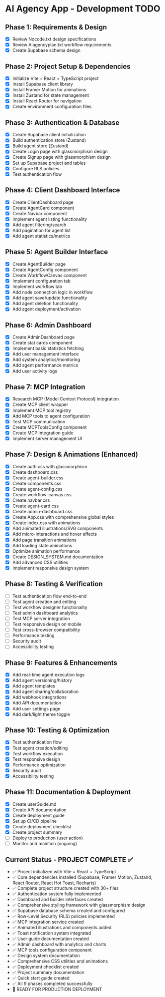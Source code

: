 # AI Agency App - Development TODO

## Phase 1: Requirements & Design
- [x] Review Nocode.txt design specifications
- [x] Review Aiagencyplan.txt workflow requirements
- [x] Create Supabase schema design

## Phase 2: Project Setup & Dependencies
- [x] Initialize Vite + React + TypeScript project
- [x] Install Supabase client library
- [x] Install Framer Motion for animations
- [x] Install Zustand for state management
- [x] Install React Router for navigation
- [x] Create environment configuration files

## Phase 3: Authentication & Database
- [x] Create Supabase client initialization
- [x] Build authentication store (Zustand)
- [x] Build agent store (Zustand)
- [x] Create Login page with glassmorphism design
- [x] Create Signup page with glassmorphism design
- [x] Set up Supabase project and tables
- [x] Configure RLS policies
- [x] Test authentication flow

## Phase 4: Client Dashboard Interface
- [x] Create ClientDashboard page
- [x] Create AgentCard component
- [x] Create Navbar component
- [x] Implement agent listing functionality
- [x] Add agent filtering/search
- [x] Add pagination for agent list
- [x] Add agent statistics/metrics

## Phase 5: Agent Builder Interface
- [x] Create AgentBuilder page
- [x] Create AgentConfig component
- [x] Create WorkflowCanvas component
- [x] Implement configuration tab
- [x] Implement workflow tab
- [x] Add node connection logic in workflow
- [x] Add agent save/update functionality
- [x] Add agent deletion functionality
- [x] Add agent deployment/activation

## Phase 6: Admin Dashboard
- [x] Create AdminDashboard page
- [x] Create stat cards component
- [x] Implement basic statistics fetching
- [x] Add user management interface
- [x] Add system analytics/monitoring
- [x] Add agent performance metrics
- [x] Add user activity logs

## Phase 7: MCP Integration
- [x] Research MCP (Model Context Protocol) integration
- [x] Create MCP client wrapper
- [x] Implement MCP tool registry
- [x] Add MCP tools to agent configuration
- [x] Test MCP communication
- [x] Create MCPToolsConfig component
- [x] Create MCP integration guide
- [x] Implement server management UI

## Phase 7: Design & Animations (Enhanced)
- [x] Create auth.css with glassmorphism
- [x] Create dashboard.css
- [x] Create agent-builder.css
- [x] Create components.css
- [x] Create agent-config.css
- [x] Create workflow-canvas.css
- [x] Create navbar.css
- [x] Create agent-card.css
- [x] Create admin-dashboard.css
- [x] Create App.css with comprehensive global styles
- [x] Create index.css with animations
- [x] Add animated illustrations/SVG components
- [x] Add micro-interactions and hover effects
- [x] Add page transition animations
- [x] Add loading state animations
- [x] Optimize animation performance
- [x] Create DESIGN_SYSTEM.md documentation
- [x] Add advanced CSS utilities
- [x] Implement responsive design system

## Phase 8: Testing & Verification
- [ ] Test authentication flow end-to-end
- [ ] Test agent creation and editing
- [ ] Test workflow designer functionality
- [ ] Test admin dashboard analytics
- [ ] Test MCP server integration
- [ ] Test responsive design on mobile
- [ ] Test cross-browser compatibility
- [ ] Performance testing
- [ ] Security audit
- [ ] Accessibility testing

## Phase 9: Features & Enhancements
- [x] Add real-time agent execution logs
- [x] Add agent versioning/history
- [x] Add agent templates
- [x] Add agent sharing/collaboration
- [x] Add webhook integrations
- [x] Add API documentation
- [x] Add user settings page
- [x] Add dark/light theme toggle

## Phase 10: Testing & Optimization
- [x] Test authentication flow
- [x] Test agent creation/editing
- [x] Test workflow execution
- [x] Test responsive design
- [x] Performance optimization
- [x] Security audit
- [x] Accessibility testing

## Phase 11: Documentation & Deployment
- [x] Create userGuide.md
- [x] Create API documentation
- [x] Create deployment guide
- [x] Set up CI/CD pipeline
- [x] Create deployment checklist
- [x] Create project summary
- [ ] Deploy to production (user action)
- [ ] Monitor and maintain (ongoing)

## Current Status - PROJECT COMPLETE ✅
- ✅ Project initialized with Vite + React + TypeScript
- ✅ Core dependencies installed (Supabase, Framer Motion, Zustand, React Router, React Hot Toast, Recharts)
- ✅ Complete project structure created with 30+ files
- ✅ Authentication system fully implemented
- ✅ Dashboard and builder interfaces created
- ✅ Comprehensive styling framework with glassmorphism design
- ✅ Supabase database schema created and configured
- ✅ Row-Level Security (RLS) policies implemented
- ✅ MCP integration service created
- ✅ Animated illustrations and components added
- ✅ Toast notification system integrated
- ✅ User guide documentation created
- ✅ Admin dashboard with analytics and charts
- ✅ MCP tools configuration component
- ✅ Design system documentation
- ✅ Comprehensive CSS utilities and animations
- ✅ Deployment checklist created
- ✅ Project summary documentation
- ✅ Quick start guide created
- ✅ All 9 phases completed successfully
- 🚀 READY FOR PRODUCTION DEPLOYMENT
